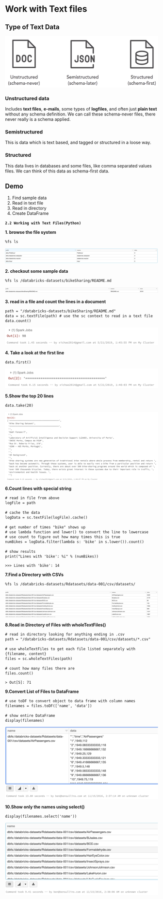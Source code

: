 # Work with Text files

## Type of Text Data

![Alt Image Text](images/spba/4_1.png "Body image")

### Unstructured data

Includes **text files**, **e-mails**, some types of **logfiles**, and often just **plain text** without any schema definition. We can call these schema-never files, there never really is a schema applied.

### Semistructured

This is data which is text based, and tagged or structured in a loose way.

### Structured

This data lives in databases and some files, like comma separated values files. We can think of this data as schema-first data.


## Demo

1. Find sample data
2. Read in text file
3. Read in directory
4. Create DataFrame


**`2.2 Working with Text Files(Python)`**


**1. browse the file system**

```
%fs ls
```
![Alt Image Text](images/spba/4_2.png "Body image")

**2. checkout some sample data**

```
%fs ls /databricks-datasets/bikeSharing/README.md
```

![Alt Image Text](images/spba/4_3.png "Body image")

**3. read in a file and count the lines in a document**

```
path = "/databricks-datasets/bikeSharing/README.md"
data = sc.textFile(path) # use the sc context to read in a text file
data.count()
```

![Alt Image Text](images/spba/4_4.png "Body image")

**4. Take a look at the first line**

```
data.first()
```

![Alt Image Text](images/spba/4_5.png "Body image")

**5.Show the top 20 lines**

```
data.take(20)
```
![Alt Image Text](images/spba/4_6.png "Body image")

**6.Count lines with special string**

```
# read in file from above
logFile = path 

# cache the data
logData = sc.textFile(logFile).cache()

# get number of times "bike" shows up
# use lambda function and lower() to convert the line to lowercase
# use count to figure out how many times this is true
numBikes = logData.filter(lambda s: 'bike' in s.lower()).count()

# show results
print("Lines with 'bike': %i" % (numBikes))
```

```
>>> Lines with 'bike': 14
```

**7.Find a Directory with CSVs**

```
%fs ls /databricks-datasets/Rdatasets/data-001/csv/datasets/
```

![Alt Image Text](images/spba/4_7.png "Body image")

**8.Read in Directory of Files with wholeTextFiles()**

```
# read in directory looking for anything ending in .csv
path = "/databricks-datasets/Rdatasets/data-001/csv/datasets/*.csv"

# use wholeTextFiles to get each file listed separately with {filename, content}
files = sc.wholeTextFiles(path) 

# count how many files there are
files.count()
```

```
> Out[5]: 71
```

**9.Convert List of Files to DataFrame**

```
# use toDF to convert object to data frame with column names
filenames = files.toDF(['name', 'data'])

# show entire DataFrame
display(filenames)
```

![Alt Image Text](images/spba/4_8.png "Body image")

**10.Show only the names using select()**

```
display(filenames.select('name'))
```

![Alt Image Text](images/spba/4_9.png "Body image")


